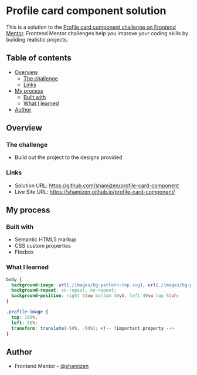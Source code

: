 # Profile card component solution

This is a solution to the [Profile card component challenge on Frontend Mentor](https://www.frontendmentor.io/challenges/profile-card-component-cfArpWshJ). Frontend Mentor challenges help you improve your coding skills by building realistic projects.

## Table of contents

- [Overview](#overview)
  - [The challenge](#the-challenge)
  - [Links](#links)
- [My process](#my-process)
  - [Built with](#built-with)
  - [What I learned](#what-i-learned)
- [Author](#author)

## Overview

### The challenge

- Build out the project to the designs provided

### Links

- Solution URL: https://github.com/shamizen/profile-card-component
- Live Site URL: https://shamizen.github.io/profile-card-component/

## My process

### Built with

- Semantic HTML5 markup
- CSS custom properties
- Flexbox

### What I learned

```css
body {
  background-image: url(./images/bg-pattern-top.svg), url(./images/bg-pattern-bottom.svg);
  background-repeat: no-repeat, no-repeat;
  background-position: right 51vw bottom 40vh, left 49vw top 52vh;
}

.profile-image {
  top: 100%;
  left: 50%;
  transform: translate(-50%, -50%); <!-- !important property -->
}
```
## Author

- Frontend Mentor - [@shamizen](https://www.frontendmentor.io/profile/shamizen)
